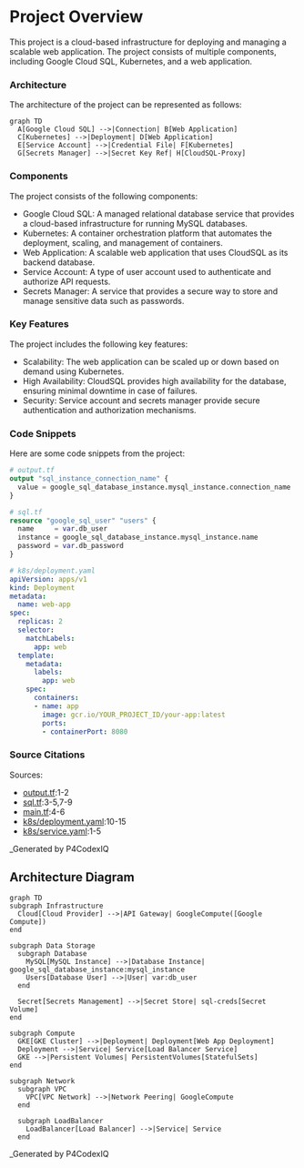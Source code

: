 # Project Overview
This project is a cloud-based infrastructure for deploying and managing a scalable web application. The project consists of multiple components, including Google Cloud SQL, Kubernetes, and a web application.

### Architecture

The architecture of the project can be represented as follows:

```mermaid
graph TD
  A[Google Cloud SQL] -->|Connection| B[Web Application]
  C[Kubernetes] -->|Deployment| D[Web Application]
  E[Service Account] -->|Credential File| F[Kubernetes]
  G[Secrets Manager] -->|Secret Key Ref| H[CloudSQL-Proxy]
```

### Components

The project consists of the following components:

* Google Cloud SQL: A managed relational database service that provides a cloud-based infrastructure for running MySQL databases.
* Kubernetes: A container orchestration platform that automates the deployment, scaling, and management of containers.
* Web Application: A scalable web application that uses CloudSQL as its backend database.
* Service Account: A type of user account used to authenticate and authorize API requests.
* Secrets Manager: A service that provides a secure way to store and manage sensitive data such as passwords.

### Key Features

The project includes the following key features:

* Scalability: The web application can be scaled up or down based on demand using Kubernetes.
* High Availability: CloudSQL provides high availability for the database, ensuring minimal downtime in case of failures.
* Security: Service account and secrets manager provide secure authentication and authorization mechanisms.

### Code Snippets

Here are some code snippets from the project:

```terraform
# output.tf
output "sql_instance_connection_name" {
  value = google_sql_database_instance.mysql_instance.connection_name
}
```

```terraform
# sql.tf
resource "google_sql_user" "users" {
  name     = var.db_user
  instance = google_sql_database_instance.mysql_instance.name
  password = var.db_password
}
```

```yaml
# k8s/deployment.yaml
apiVersion: apps/v1
kind: Deployment
metadata:
  name: web-app
spec:
  replicas: 2
  selector:
    matchLabels:
      app: web
  template:
    metadata:
      labels:
        app: web
    spec:
      containers:
      - name: app
        image: gcr.io/YOUR_PROJECT_ID/your-app:latest
        ports:
        - containerPort: 8080
```

### Source Citations

Sources:

* [output.tf](output.tf):1-2
* [sql.tf](sql.tf):3-5,7-9
* [main.tf](main.tf):4-6
* [k8s/deployment.yaml](k8s/deployment.yaml):10-15
* [k8s/service.yaml](k8s/service.yaml):1-5

_Generated by P4CodexIQ

## Architecture Diagram

```mermaid
graph TD
subgraph Infrastructure
  Cloud[Cloud Provider] -->|API Gateway| GoogleCompute([Google Compute])
end

subgraph Data Storage
  subgraph Database
    MySQL[MySQL Instance] -->|Database Instance| google_sql_database_instance:mysql_instance
    Users[Database User] -->|User| var:db_user
  end

  Secret[Secrets Management] -->|Secret Store| sql-creds[Secret Volume]
end

subgraph Compute
  GKE[GKE Cluster] -->|Deployment| Deployment[Web App Deployment]
  Deployment -->|Service| Service[Load Balancer Service]
  GKE -->|Persistent Volumes| PersistentVolumes[StatefulSets]
end

subgraph Network
  subgraph VPC
    VPC[VPC Network] -->|Network Peering| GoogleCompute
  end

  subgraph LoadBalancer
    LoadBalancer[Load Balancer] -->|Service| Service
  end
```

_Generated by P4CodexIQ

